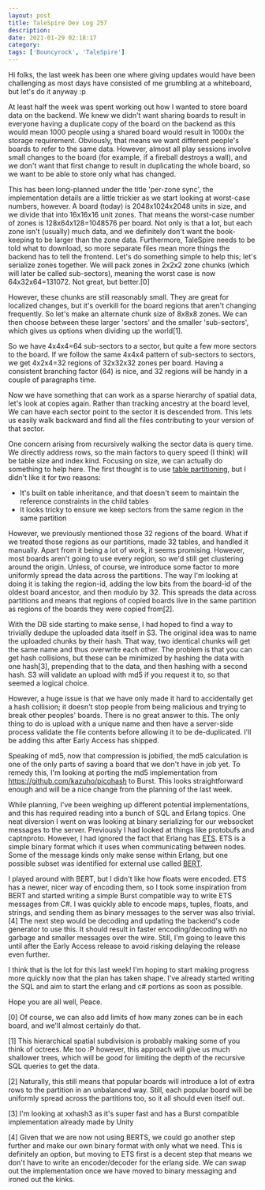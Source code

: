 ```yaml
---
layout: post
title: TaleSpire Dev Log 257
description:
date: 2021-01-29 02:18:17
category:
tags: ['Bouncyrock', 'TaleSpire']
---
```


Hi folks, the last week has been one where giving updates would have been challenging as most days have consisted of me grumbling at a whiteboard, but let's do it anyway :p

At least half the week was spent working out how I wanted to store board data on the backend. We knew we didn't want sharing boards to result in everyone having a duplicate copy of the board on the backend as this would mean 1000 people using a shared board would result in 1000x the storage requirement. Obviously, that means we want different people's boards to refer to the same data. However, almost all play sessions involve small changes to the board (for example, if a fireball destroys a wall), and we don't want that first change to result in duplicating the whole board, so we want to be able to store only what has changed.

This has been long-planned under the title 'per-zone sync', the implementation details are a little trickier as we start looking at worst-case numbers, however. A board (today) is 2048x1024x2048 units in size, and we divide that into 16x16x16 unit zones. That means the worst-case number of zones is 128x64x128=1048576 per board. Not only is that a lot, but each zone isn't (usually) much data, and we definitely don't want the book-keeping to be larger than the zone data. Furthermore, TaleSpire needs to be told what to download, so more separate files mean more things the backend has to tell the frontend. Let's do something simple to help this; let's serialize zones together. We will pack zones in 2x2x2 zone chunks (which will later be called sub-sectors),  meaning the worst case is now 64x32x64=131072. Not great, but better.[0]

However, these chunks are still reasonably small. They are great for localized changes, but it's overkill for the board regions that aren't changing frequently. So let's make an alternate chunk size of 8x8x8 zones. We can then choose between these larger 'sectors' and the smaller 'sub-sectors', which gives us options when dividing up the world[1]. 

So we have 4x4x4=64 sub-sectors to a sector, but quite a few more sectors to the board. If we follow the same 4x4x4 pattern of sub-sectors to sectors, we get 4x2x4=32 regions of 32x32x32 zones per board. Having a consistent branching factor (64) is nice, and 32 regions will be handy in a couple of paragraphs time.

Now we have something that can work as a sparse hierarchy of spatial data, let's look at copies again. Rather than tracking ancestry at the board level, We can have each sector point to the sector it is descended from. This lets us easily walk backward and find all the files contributing to your version of that sector.

One concern arising from recursively walking the sector data is query time. We directly address rows, so the main factors to query speed (I think) will be table size and index kind. Focusing on size, we can actually do something to help here. The first thought is to use [table partitioning](https://www.postgresql.org/docs/10/ddl-partitioning.html), but I didn't like it for two reasons:

- It's built on table inheritance, and that doesn't seem to maintain the reference constraints in the child tables
- It looks tricky to ensure we keep sectors from the same region in the same partition

However, we previously mentioned those 32 regions of the board. What if we treated those regions as our partitions, made 32 tables, and handled it manually. Apart from it being a lot of work, it seems promising. However, most boards aren't going to use every region, so we'd still get clustering around the origin. Unless, of course, we introduce some factor to more uniformly spread the data across the partitions. The way I'm looking at doing it is taking the region-id, adding the low bits from the board-id of the oldest board ancestor, and then modulo by 32. This spreads the data across partitions and means that regions of copied boards live in the same partition as regions of the boards they were copied from[2].

With the DB side starting to make sense, I had hoped to find a way to trivially dedupe the uploaded data itself in S3. The original idea was to name the uploaded chunks by their hash. That way, two identical chunks will get the same name and thus overwrite each other. The problem is that you can get hash collisions, but these can be minimized by hashing the data with one hash[3], prepending that to the data, and then hashing with a second hash. S3 will validate an upload with md5 if you request it to, so that seemed a logical choice. 

However, a huge issue is that we have only made it hard to accidentally get a hash collision; it doesn't stop people from being malicious and trying to break other peoples' boards. There is no great answer to this. The only thing to do is upload with a unique name and then have a server-side process validate the file contents before allowing it to be de-duplicated. I'll be adding this after Early Access has shipped.

Speaking of md5, now that compression is jobified, the md5 calculation is one of the only parts of saving a board that we don't have in job yet. To remedy this, I'm looking at porting the md5 implementation from https://github.com/kazuho/picohash to Burst. This looks straightforward enough and will be a nice change from the planning of the last week.

While planning, I've been weighing up different potential implementations, and this has required reading into a bunch of SQL and Erlang topics. One neat diversion I went on was looking at binary serializing for our websocket messages to the server. Previously I had looked at things like protobufs and captnproto. However, I had ignored the fact that Erlang has [ETS](http://erlang.org/doc/apps/erts/erl_ext_dist.html). ETS is a simple binary format which it uses when communicating between nodes. Some of the message kinds only make sense within Erlang, but one possible subset was identified for external use called [BERT](http://bert-rpc.org/). 

I played around with BERT, but I didn't like how floats were encoded. ETS has a newer, nicer way of encoding them, so I took some inspiration from BERT and started writing a simple Burst compatible way to write ETS messages from C#. I was quickly able to encode maps, tuples, floats, and strings, and sending them as binary messages to the server was also trivial.[4]
The next step would be decoding and updating the backend's code generator to use this. It should result in faster encoding/decoding with no garbage and smaller messages over the wire. Still, I'm going to leave this until after the Early Access release to avoid risking delaying the release even further.

I think that is the lot for this last week! I'm hoping to start making progress more quickly now that the plan has taken shape. I've already started writing the SQL and aim to start the erlang and c# portions as soon as possible.

Hope you are all well,
Peace.


[0] Of course, we can also add limits of how many zones can be in each board, and we'll almost certainly do that.

[1] This hierarchical spatial subdivision is probably making some of you think of octrees. Me too :P however, this approach will give us much shallower trees, which will be good for limiting the depth of the recursive SQL queries to get the data. 

[2] Naturally, this still means that popular boards will introduce a lot of extra rows to the partition in an unbalanced way. Still, each popular board will be uniformly spread across the partitions too, so it all should even itself out.

[3] I'm looking at xxhash3 as it's super fast and has a Burst compatible implementation already made by Unity

[4] Given that we are now not using BERTS, we could go another step further and make our own binary format with only what we need. This is definitely an option, but moving to ETS first is a decent step that means we don't have to write an encoder/decoder for the erlang side. We can swap out the implementation once we have moved to binary messaging and ironed out the kinks.
